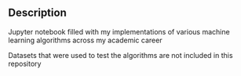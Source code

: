 ## Description
Jupyter notebook filled with my implementations of various machine learning algorithms across my academic career

Datasets that were used to test the algorithms are not included in this repository
